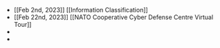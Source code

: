 - [[Feb 2nd, 2023]] [[Information Classification]]
- [[Feb 22nd, 2023]] [[NATO Cooperative Cyber Defense Centre Virtual Tour]]
-
-